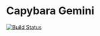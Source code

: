 # Capybara Gemini
[![Build Status](https://travis-ci.org/askel4dd/capybara_gemini.svg?branch=master)](https://travis-ci.org/askel4dd/capybara_gemini)
